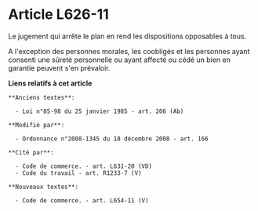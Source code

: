 # Article L626-11

Le jugement qui arrête le plan en rend les dispositions opposables à tous.

A l'exception des personnes morales, les coobligés et les personnes ayant consenti une sûreté personnelle ou ayant affecté ou
cédé un bien en garantie peuvent s'en prévaloir.

**Liens relatifs à cet article**

	**Anciens textes**:

	  - Loi n°85-98 du 25 janvier 1985 - art. 206 (Ab)

	**Modifié par**:

	  - Ordonnance n°2008-1345 du 18 décembre 2008 - art. 166

	**Cité par**:

	  - Code de commerce. - art. L631-20 (VD)
	  - Code du travail - art. R1233-7 (V)

	**Nouveaux textes**:

	  - Code de commerce. - art. L654-11 (V)

